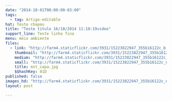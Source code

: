 ```yaml
---
date: "2014-10-01T00:00:00-03:00"
tags:
  - tag: Artigo-editable
hat: Teste chapeu
title: "Teste titulo 16/10/2014 11:10:19video"
support_line: Teste linha fina
menu: meio ambiente
files:
  - link: "http://farm4.staticflickr.com/3931/15223822947_355b16122c_b.jpg"
    thumbnail: "http://farm4.staticflickr.com/3931/15223822947_355b16122c_t.jpg"
    medium: "http://farm4.staticflickr.com/3931/15223822947_355b16122c_z.jpg"
    small: "http://farm4.staticflickr.com/3931/15223822947_355b16122c_n.jpg"
    title: mst_capa.jpg
    $$hashKey: 01D
published: false
images_hd: "http://farm4.staticflickr.com/3931/15223822947_355b16122c_n.jpg"
layout: post

---
```

